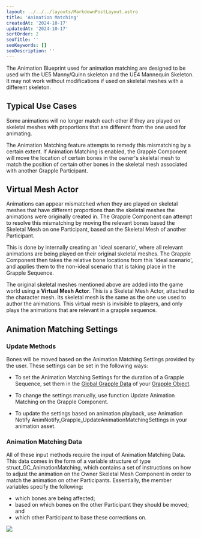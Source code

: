 ```yaml
---
layout: ../../../layouts/MarkdownPostLayout.astro
title: 'Animation Matching'
createdAt: '2024-10-17'
updatedAt: '2024-10-17'
sortOrder: 2
seoTitle: ''
seoKeywords: []
seoDescription: ''
---
```


<div class="note">The Animation Blueprint used for animation matching are designed to be used with the UE5 Manny/Quinn skeleton and the UE4 Mannequin Skeleton. It may not work without modifications if used on skeletal meshes with a different skeleton.</div>

## Typical Use Cases

Some animations will no longer match each other if they are played on skeletal meshes with proportions that are different from the one used for animating.

The Animation Matching feature attempts to remedy this mismatching by a certain extent. If Animation Matching is enabled, the Grapple Component will move the location of certain bones in the owner's skeletal mesh to match the position of certain other bones in the skeletal mesh associated with another Grapple Participant.


## Virtual Mesh Actor

Animations can appear mismatched when they are played on skeletal meshes that have different proportions than the skeletal meshes the animations were originally created in. The Grapple Component can attempt to resolve this mismatching by moving the relevant bones based the Skeletal Mesh on one Participant, based on the Skeletal Mesh of another Participant.

This is done by internally creating an 'ideal scenario', where all relevant animations are being played on their original skeletal meshes. The Grapple Component then takes the relative bone locations from this 'ideal scenario', and applies them to the non-ideal scenario that is taking place in the Grapple Sequence.

The original skeletal meshes mentioned above are added into the game world using a **Virtual Mesh Actor**. This is a Skeletal Mesh Actor, attached to the character mesh. Its skeletal mesh is the same as the one use used to author the animations. This virtual mesh is invisible to players, and only plays the animations that are relevant in a grapple  sequence.


## Animation Matching Settings

### Update Methods

Bones will be moved based on the Animation Matching Settings provided by the user. These settings can be set in the following ways:

* To set the Animation Matching Settings for the duration of a Grapple Sequence, set them in the [Global Grapple Data](/grapple-component/2-effects-of-the-grapple-component/010-grapple-data) of your [Grapple Object](/grapple-component/1-overview-of-the-grapple-component/basic-concepts).

* To change the settings manually, use function <span class="function">Update Animation Matching</span> on the Grapple Component.

* To update the settings based on animation playback, use Animation Notify <span class="object">AnimNotify_Grapple_UpdateAnimationMatchingSettings</span> in your animation asset.

### Animation Matching Data

All of these input methods require the input of Animation Matching Data. This data comes in the form of a variable structure of type <span class="object">struct_GC_AnimationMatching</span>, which contains a set of instructions on how to adjust the animation on the Owner Skeletal Mesh Component in order to match the animation on other Participants. Essentially, the member variables specify the following:

* which bones are being affected;
* based on which bones on the other Participant they should be moved; and
* which other Participant to base these corrections on.

![](../../../assets/grapple-component/animation-matching-update-large.jpg)

